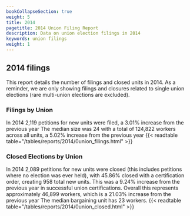 ```yaml
---
bookCollapseSection: true
weight: 5
title: 2014
pagetitle: 2014 Union Filing Report
description: Data on union election filings in 2014
keywords: union filings
weight: 1
---
```


## 2014 filings

This report details the number of filings and closed units in 2014. As a reminder, we are only showing filings and closures related to single union elections (rare multi-union elections are excluded).

### Filings by Union
In 2014 2,119 petitions for new units were filed, a 3.01% increase from the previous year The median size was 24 with a total of 124,822 workers across all units, a 5.02% increase from the previous year
{{< readtable table="/tables/reports/2014/0union_filings.html" >}}

### Closed Elections by Union
In 2014 2,089 petitions for new units were closed (this includes petitions where no election was ever held), with 45.86% closed with a certification order, creating 958 total new units. This was a 9.24% increase from the previous year in successful union certifications. Overall this represents approximately 46,899 workers, which is a 21.03% increase from the previous year The median bargaining unit has 23 workers.
{{< readtable table="/tables/reports/2014/0union_closed.html" >}}
